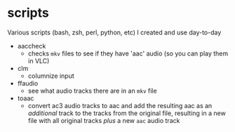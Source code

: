 # scripts
Various scripts (bash, zsh, perl, python, etc) I created and use day-to-day
* aaccheck
   - checks `mkv` files to see if they have 'aac' audio (so you can play them in VLC)
* clm
  - columnize input
* ffaudio
   - see what audio tracks there are in an `mkv` file
* toaac
   - convert ac3 audio tracks to aac and add the resulting aac as an *additional* track to the tracks from
     the original file, resulting in a new file with all original tracks *plus* a new `aac` audio track
